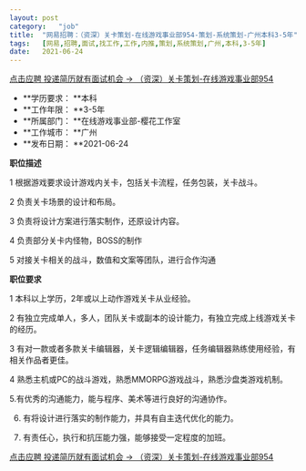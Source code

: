 ```yaml
---
layout:	post
category:	"job"
title:	"网易招聘：（资深）关卡策划-在线游戏事业部954-策划-系统策划-广州本科3-5年"
tags:	[网易,招聘,面试,找工作,工作,内推,策划,系统策划,广州,本科,3-5年]
date:	2021-06-24
---
```


[点击应聘 投递简历就有面试机会 ->  （资深）关卡策划-在线游戏事业部954](http://mobile.bole.netease.com/bole/boleDetail?id=32805&employeeId=346f03c3cda5f04c&key=all)



- **学历要求： **本科
- **工作年限： **3-5年
- **所属部门： **在线游戏事业部-樱花工作室
- **工作城市： **广州
- **发布日期： **2021-06-24



**职位描述**

1 根据游戏要求设计游戏内关卡，包括关卡流程，任务包装，关卡战斗。

2 负责关卡场景的设计和布局。

3 负责将设计方案进行落实制作，还原设计内容。

4 负责部分关卡内怪物，BOSS的制作

5 对接关卡相关的战斗，数值和文案等团队，进行合作沟通



**职位要求**

1 本科以上学历，2年或以上动作游戏关卡从业经验。

2 有独立完成单人，多人，团队关卡或副本的设计能力，有独立完成上线游戏关卡的经历。

3 有对一款或者多款关卡编辑器，关卡逻辑编辑器，任务编辑器熟练使用经验，有相关作品者更佳。

4 熟悉主机或PC的战斗游戏，熟悉MMORPG游戏战斗，熟悉沙盘类游戏机制。

5.有优秀的沟通能力，能与程序、美术等进行良好的沟通协作。

6. 有将设计进行落实的制作能力，并具有自主迭代优化的能力。

7. 有责任心，执行和抗压能力强，能够接受一定程度的加班。



[点击应聘 投递简历就有面试机会 ->  （资深）关卡策划-在线游戏事业部954](http://mobile.bole.netease.com/bole/boleDetail?id=32805&employeeId=346f03c3cda5f04c&key=all)